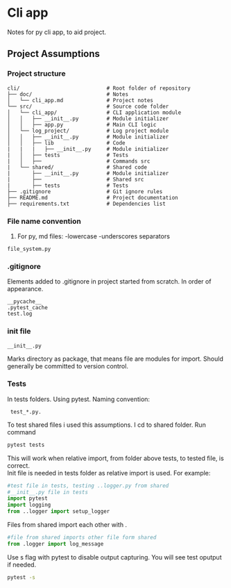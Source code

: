 # Cli app

Notes for py cli app, to aid project.

## Project Assumptions

### Project structure

```plaintext
cli/                            # Root folder of repository
├── doc/                        # Notes
│   └── cli_app.md              # Project notes
└── src/                        # Source code folder
│   └── cli_app/                # CLI application module
│   │   ├── __init__.py         # Module initializer
│   │   ├── app.py              # Main CLI logic
│   └── log_project/            # Log project module
│   │   ├── __init__.py         # Module initializer
│   │   ├── lib                 # Code
|   |   |   ├── __init__.py     # Module initializer
|   │   ├── tests               # Tests
|   │   ├──                     # Commands src
|   └── shared/                 # Shared code
|       ├── __init__.py         # Module initializer
|       ├──                     # Shared src
|       ├── tests               # Tests
├── .gitignore                  # Git ignore rules
├── README.md                   # Project documentation
├── requirements.txt            # Dependencies list
```

### File name convention

1. For py, md files:
   -lowercase
   -underscores separators

```plaintext
file_system.py
```

### .gitignore

Elements added to .gitignore in project started from scratch. In order of appearance.

```plaintext
__pycache__
.pytest_cache
test.log
```

### init file

```plaintext
__init__.py
```

Marks directory as package, that means file are modules for import.
Should generally be committed to version control.

### Tests

In tests folders. Using pytest.
Naming convention:

```plaintexy
 test_*.py.
```

To test shared files i used this assumptions.
I cd to shared folder.
Run command

```bash
pytest tests
```

This will work when relative import, from folder above tests, to tested file, is correct.  
Init file is needed in tests folder as relative import is used.
For example:

```python
#test file in tests, testing ..logger.py from shared
#__init__.py file in tests
import pytest
import logging
from ..logger import setup_logger
```

Files from shared import each other with .

```python
#file from shared imports other file form shared
from .logger import log_message
```

Use s flag with pytest to disable output capturing. You will see test oputput if needed.

```bash
pytest -s
```
